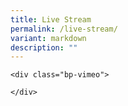 ```yaml
---
title: Live Stream
permalink: /live-stream/
variant: markdown
description: ""
---
```

```
<div class="bp-vimeo">

</div>
```